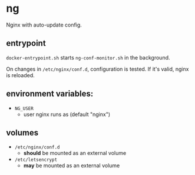 # ng

Nginx with auto-update config.


## entrypoint

`docker-entrypoint.sh` starts `ng-conf-monitor.sh` in the background.

On changes in `/etc/nginx/conf.d`, configuration is tested. If it's valid, nginx
is reloaded.


## environment variables:

- `NG_USER`
  - user nginx runs as (default "nginx")


## volumes

- `/etc/nginx/conf.d`
  - **should** be mounted as an external volume
- `/etc/letsencrypt`
  - **may** be mounted as an external volume

